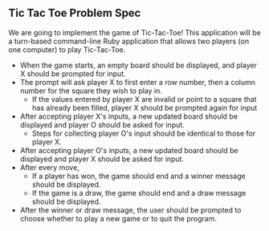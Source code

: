 ## Tic Tac Toe Problem Spec

We are going to implement the game of Tic-Tac-Toe! This application will be a
turn-based command-line Ruby application that allows two players (on one
computer) to play Tic-Tac-Toe.

* When the game starts, an empty board should be displayed, and player X should
be prompted for input.
* The prompt will ask player X to first enter a row number, then a column number
for the square they wish to play in.
  * If the values entered by player X are invalid or point to a square that has
  already been filled, player X should be prompted again for input
* After accepting player X's inputs, a new updated board should be displayed and
player O should be asked for input.
  * Steps for collecting player O's input should be identical to those for
  player X.
* After accepting player O's inputs, a new updated board should be displayed and
player X should be asked for input.
* After every move,
  * If a player has won, the game should end and a winner
  message should be displayed.
  * If the game is a draw, the game should end and a draw message should be
  displayed.
* After the winner or draw message, the user should be prompted to choose
whether to play a new game or to quit the program.
